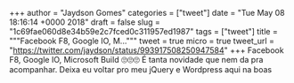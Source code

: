 
+++
author = "Jaydson Gomes"
categories = ["tweet"]
date = "Tue May 08 18:16:14 +0000 2018"
draft = false
slug = "1c69fae060d8e34b59e2c7fced0c311957ed1987"
tags = ["tweet"]
title = """Facebook F8, Google IO, M..."""
tweet = true
micro = true
tweet_url = "https://twitter.com/jaydson/status/993917508250947584"
+++
Facebook F8, Google IO, Microsoft Build 🙄🙄🙄
É tanta novidade que nem da pra acompanhar.
Deixa eu voltar pro meu jQuery e Wordpress aqui na boas
